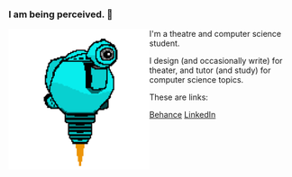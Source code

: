 ### I am being perceived. 👋

<!-- ![SAM.gif](https://github.com/lxwooxy/lxwooxy/blob/main/SAM.gif) -->

<img src="https://github.com/lxwooxy/lxwooxy/blob/main/SAM.gif" width=250 height=250 align="left"> 

I'm a theatre and computer science student.  

I design (and occasionally write) for theater, and tutor (and study) for computer science topics.   

These are links:

[Behance](https://www.behance.net/georginawooxy)
[LinkedIn](https://www.linkedin.com/in/georginawooxy/)





